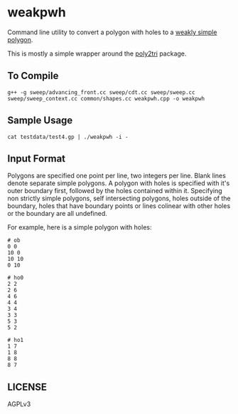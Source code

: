 weakpwh
=======

Command line utility to convert a polygon with holes to a [weakly simple polygon](http://en.wikipedia.org/wiki/Simple_polygon#Weakly_simple_polygon).

This is mostly a simple wrapper around the [poly2tri](https://code.google.com/p/poly2tri/) package.

To Compile
----------

    g++ -g sweep/advancing_front.cc sweep/cdt.cc sweep/sweep.cc sweep/sweep_context.cc common/shapes.cc weakpwh.cpp -o weakpwh


Sample Usage
-------------

    cat testdata/test4.gp | ./weakpwh -i -


Input Format
------------

Polygons are specified one point per line, two integers per line.  Blank lines denote separate simple polygons.  A polygon with holes is specified with it's outer boundary first, followed by the holes contained within it.  Specifying non strictly simple polygons, self intersecting polygons, holes outside of the boundary, holes that have boundary points or lines colinear with other holes or the boundary are all undefined.

For example, here is a simple polygon with holes:

    # ob
    0 0
    10 0
    10 10
    0 10

    # ho0 
    2 2
    2 6
    4 6
    4 4
    3 4
    3 3
    5 3
    5 2

    # ho1 
    1 7
    1 8
    8 8
    8 7

LICENSE
-------

AGPLv3
